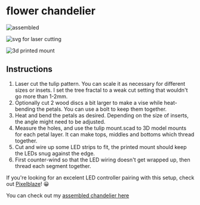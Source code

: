 # flower chandelier

![assembled](https://static1.squarespace.com/static/56be5ec27da24fee23cf829d/t/59681aad8419c27b43926f9f/1499994889415/?format=300w)

![svg for laser cutting](https://static1.squarespace.com/static/56be5ec27da24fee23cf829d/t/596817396a4963666f083061/1499993938829/?format=300w)

![3d printed mount](https://static1.squarespace.com/static/56be5ec27da24fee23cf829d/t/5968181cb8a79b7430ad1ec2/1499994155518/?format=300w)


## Instructions

1. Laser cut the tulip pattern. You can scale it as necessary for different sizes or insets. I set the tree fractal to a weak cut setting that wouldn't go more than 1-2mm.
2. Optionally cut 2 wood discs a bit larger to make a vise while heat-bending the petals. You can use a bolt to keep them together.
3. Heat and bend the petals as desired. Depending on the size of inserts, the angle might need to be adjusted.
4. Measure the holes, and use the tulip mount.scad to 3D model mounts for each petal layer. It can make tops, middles and bottoms which thread together.
5. Cut and wire up some LED strips to fit, the printed mount should keep the LEDs snug against the edge.
6. First counter-wind so that the LED wiring doesn't get wrapped up, then thread each segment together.

If you're looking for an excelent LED controller pairing with this setup, check out [Pixelblaze](https://bhencke.com/pixelblaze)! 😀

You can check out my [assembled chandelier here](https://www.bhencke.com/blog/2017/7/13/laser-cut-led-flower-chandelier)
